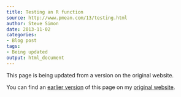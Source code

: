 ```yaml
---
title: Testing an R function
source: http://www.pmean.com/13/testing.html
author: Steve Simon
date: 2013-11-02
categories:
- Blog post
tags:
- Being updated
output: html_document
---
```


This page is being updated from a version on the original website.

<!---More--->

You can find an [earlier version][sim1] of this page on my [original website][sim2].

[sim1]: http://www.pmean.com/13/testing.html
[sim2]: http://www.pmean.com/original_site.html
